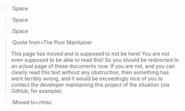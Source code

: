 > :Space

> :Space

> :Space

> :Quote from=The Poor Maintainer
>
> This page has moved and is supposed to not be here! You are not even supposed to be able to read this!
> So you should be redirected to an actual page of these documents now. If you are not, and you can clearly
> read this text without any obstruction, then something has went terribly wrong, and it would be exceedingly
> nice of you to contact the developer maintaining this project of the situation (via GitHub, for example).

> :Moved to=/misc